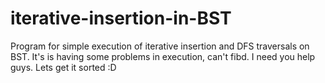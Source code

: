 # iterative-insertion-in-BST
Program for simple execution of iterative insertion and DFS traversals on BST. It's is having some problems in execution, can't fibd. I need you help guys. Lets get it sorted :D
